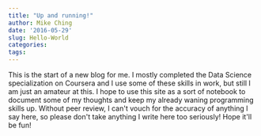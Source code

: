 ```yaml
---
title: "Up and running!"
author: Mike Ching
date: '2016-05-29'
slug: Hello-World
categories:
tags:
---
```


This is the start of a new blog for me. I mostly completed the Data Science specialization on Coursera and I use some of these skills in work, but still I am just an amateur at this. I hope to use this site as a sort of notebook to document some of my thoughts and keep my already waning programming skills up. Without peer review, I can't vouch for the accuracy of anything I say here, so please don't take anything I write here too seriously! Hope it'll be fun!
